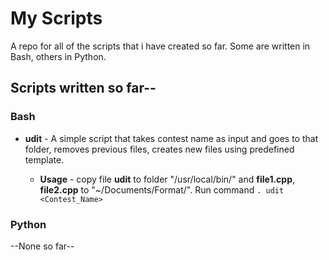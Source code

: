 # My Scripts

A repo for all of the scripts that i have created so far. Some are written in Bash, others in Python.

## Scripts written so far--

### Bash

+	**udit** - A simple script that takes contest name as input and goes to that folder, removes previous files, creates new files using predefined template.

	+	**Usage** - copy file **udit** to folder "/usr/local/bin/" and **file1.cpp**, **file2.cpp** to "~/Documents/Format/". Run command `. udit <Contest_Name>`

### Python

--None so far--
